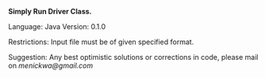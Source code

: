 **Simply Run Driver Class.**

Language: Java
Version: 0.1.0

Restrictions:
Input file must be of given specified format.

Suggestion:
Any best optimistic solutions or corrections in code, please mail on _menickwa@gmail.com_